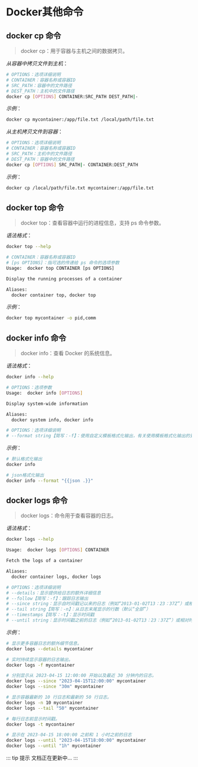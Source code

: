 # Docker其他命令

## docker cp 命令

> docker cp：用于容器与主机之间的数据拷贝。

*从容器中拷贝文件到主机*：

```sh
# OPTIONS：选项详细说明
# CONTAINER：容器名称或容器ID
# SRC_PATH：容器中的文件路径
# DEST_PATH：主机中的文件路径
docker cp [OPTIONS] CONTAINER:SRC_PATH DEST_PATH|-
```

*示例*：

```sh
docker cp mycontainer:/app/file.txt /local/path/file.txt
```

*从主机拷贝文件到容器*：

```sh
# OPTIONS：选项详细说明
# CONTAINER：容器名称或容器ID
# SRC_PATH：主机中的文件路径
# DEST_PATH：容器中的文件路径
docker cp [OPTIONS] SRC_PATH|- CONTAINER:DEST_PATH
```

*示例*：

```sh
docker cp /local/path/file.txt mycontainer:/app/file.txt
```

## docker top 命令

> docker top：查看容器中运行的进程信息，支持 ps 命令参数。

*语法格式*：

```sh
docker top --help

# CONTAINER：容器名称或容器ID
# [ps OPTIONS]：指可选的传递给 ps 命令的选项参数
Usage:  docker top CONTAINER [ps OPTIONS]

Display the running processes of a container

Aliases:
  docker container top, docker top
```

*示例*：

```sh
docker top mycontainer -o pid,comm
```

## docker info 命令

> docker info：查看 Docker 的系统信息。

*语法格式*：

```sh
docker info --help

# OPTIONS：选项参数
Usage:  docker info [OPTIONS]

Display system-wide information

Aliases:
  docker system info, docker info

# OPTIONS：选项详细说明
# --format string【简写：-f】：使用自定义模板格式化输出，有关使用模板格式化输出的更多信息，请参阅：https://docs.docker.com/go/formatting/
```

*示例*：

```sh
# 默认格式化输出
docker info

# json格式化输出
docker info --format "{{json .}}"
```

## docker logs 命令

> docker logs：命令用于查看容器的日志。

*语法格式*：

```sh
docker logs --help

Usage:  docker logs [OPTIONS] CONTAINER

Fetch the logs of a container

Aliases:
  docker container logs, docker logs

# OPTIONS：选项详细说明
# --details：显示提供给日志的额外详细信息
# --follow【简写：-f】：跟踪日志输出
# --since string：显示自时间戳记以来的日志（例如“2013-01-02T13：23：37Z”）或相对日志（例如“42m”，表示 42 分钟）
# --tail string【简写：-n】：从日志末尾显示的行数（默认“全部”）
# --timestamps【简写：-t】：显示时间戳
# --until string：显示时间戳之前的日志（例如“2013-01-02T13：23：37Z”）或相对时间戳（例如“42m”，表示 42 分钟）
```

*示例*：

```sh
# 显示更多容器日志的额外细节信息。
docker logs --details mycontainer

# 实时持续显示容器的日志输出。
docker logs -f mycontainer

# 分别显示从 2023-04-15 12:00:00 开始以及最近 30 分钟内的日志。
docker logs --since "2023-04-15T12:00:00" mycontainer
docker logs --since "30m" mycontainer

# 显示容器最新的 10 行日志和最新的 50 行日志。
docker logs -n 10 mycontainer
docker logs --tail "50" mycontainer

# 每行日志前显示时间戳。
docker logs -t mycontainer

# 显示在 2023-04-15 18:00:00 之前和 1 小时之前的日志
docker logs --until "2023-04-15T18:00:00" mycontainer
docker logs --until "1h" mycontainer
```

::: tip 提示
文档正在更新中...
:::